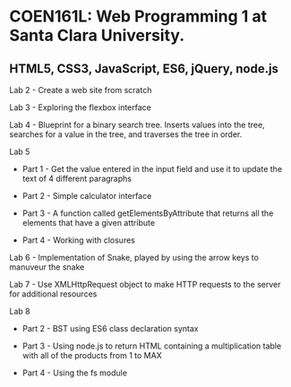 # COEN161L: Web Programming 1 at Santa Clara University. 
## HTML5, CSS3, JavaScript, ES6, jQuery, node.js


Lab 2 - Create a web site from scratch

Lab 3 - Exploring the flexbox interface

Lab 4 - Blueprint for a binary search tree. Inserts values into the tree, searches for a value in the tree, and traverses the tree in order. 

Lab 5

  - Part 1 - Get the value entered in the input field and use it to update the text of 4 different paragraphs 
  
  - Part 2 - Simple calculator interface
  
  - Part 3 - A function called getElementsByAttribute that returns all the elements that have a given attribute
  
  - Part 4 - Working with closures
  
Lab 6 - Implementation of Snake, played by using the arrow keys to manuveur the snake

Lab 7 - Use XMLHttpRequest object to make HTTP requests to the server for additional resources

Lab 8 
  
  - Part 2 - BST using ES6 class declaration syntax
  
  - Part 3 - Using node.js to return HTML containing a multiplication table with all of the products from 1 to MAX
  
  - Part 4 - Using the fs module
